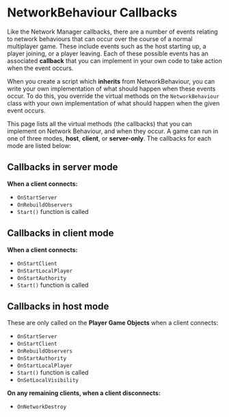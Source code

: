 # NetworkBehaviour Callbacks

Like the Network Manager callbacks, there are a number of events relating to network behaviours that can occur over the course of a normal multiplayer game. These include events such as the host starting up, a player joining, or a player leaving. Each of these possible events has an associated **callback** that you can implement in your own code to take action when the event occurs.

When you create a script which **inherits** from NetworkBehaviour, you can write your own implementation of what should happen when these events occur. To do this, you override the virtual methods on the `NetworkBehaviour` class with your own implementation of what should happen when the given event occurs.

This page lists all the virtual methods (the callbacks) that you can implement on Network Behaviour, and when they occur. A game can run in one of three modes, **host**, **client**, or **server-only**. The callbacks for each mode are listed below:

## Callbacks in server mode

**When a client connects:**
-   `OnStartServer`
-   `OnRebuildObservers`
-   `Start()` function is called

## Callbacks in client mode

**When a client connects:**
-   `OnStartClient`
-   `OnStartLocalPlayer`
-   `OnStartAuthority`
-   `Start()` function is called

## Callbacks in host mode

These are only called on the **Player Game Objects** when a client connects:
-   `OnStartServer`
-   `OnStartClient`
-   `OnRebuildObservers`
-   `OnStartAuthority`
-   `OnStartLocalPlayer`
-   `Start()` function is called
-   `OnSetLocalVisibility`

**On any remaining clients, when a client disconnects:**
-   `OnNetworkDestroy`
